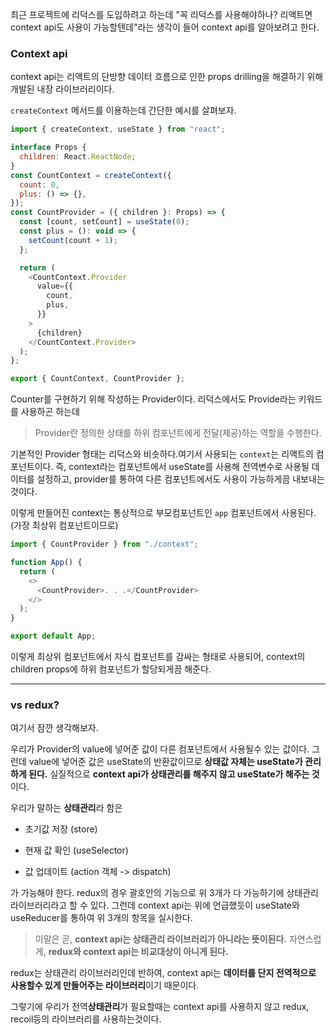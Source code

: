 최근 프로젝트에 리덕스를 도입하려고 하는데 "꼭 리덕스를 사용해야하나? 리액트면 context api도 사용이 가능할텐데"라는 생각이 들어 context api를 알아보려고 한다.

### Context api

context api는 리액트의 단방향 데이터 흐름으로 인한 props drilling을 해결하기 위해 개발된 내장 라이브러리이다.

`createContext` 메서드를 이용하는데 간단한 예시를 살펴보자.

```javascript
import { createContext, useState } from "react";

interface Props {
  children: React.ReactNode;
}
const CountContext = createContext({
  count: 0,
  plus: () => {},
});
const CountProvider = ({ children }: Props) => {
  const [count, setCount] = useState(0);
  const plus = (): void => {
    setCount(count + 1);
  };

  return (
    <CountContext.Provider
      value={{
        count,
        plus,
      }}
    >
      {children}
    </CountContext.Provider>
  );
};

export { CountContext, CountProvider };
```

Counter를 구현하기 위해 작성하는 Provider이다.
리덕스에서도 Provide라는 키워드를 사용하곤 하는데

> Provider란 정의한 상태를 하위 컴포넌트에게 전달(제공)하는 역할을 수행한다.

기본적인 Provider 형태는 리덕스와 비슷하다.여기서 사용되는 `context`는 리액트의 컴포넌트이다.
즉, context라는 컴포넌트에서 useState를 사용해 전역변수로 사용될 데이터를 설정하고, provider를 통하여 다른 컴포넌트에서도 사용이 가능하게끔 내보내는 것이다.

이렇게 만들어진 context는 통상적으로 부모컴포넌트인 `app` 컴포넌트에서 사용된다. (가장 최상위 컴포넌트이므로)

```javascript
import { CountProvider } from "./context";

function App() {
  return (
    <>
      <CountProvider>. . .</CountProvider>
    </>
  );
}

export default App;
```

이렇게 최상위 컴포넌트에서 자식 컴포넌트를 감싸는 형태로 사용되어, context의 children props에 하위 컴포넌트가 할당되게끔 해준다.

---

### vs redux?

여기서 잠깐 생각해보자.

우리가 Provider의 value에 넣어준 값이 다른 컴포넌트에서 사용될수 있는 값이다.
그런데 value에 넣어준 값은 useState의 반환값이므로 **상태값 자체는 useState가 관리하게 된다.**
실질적으로 **context api가 상태관리를 해주지 않고 useState가 해주는 것**이다.

우리가 말하는 **상태관리**라 함은

- 초기값 저장 (store)

- 현재 값 확인 (useSelector)

- 값 업데이트 (action 객체 -> dispatch)

가 가능해야 한다. redux의 경우 괄호안의 기능으로 위 3개가 다 가능하기에 상태관리 라이브러리라고 할 수 있다. 그런데 context api는 위에 언급했듯이 useState와 useReducer를 통하여 위 3개의 항목을 실시한다.

> 이말은 곧, **context api는 상태관리 라이브러리가 아니라는 뜻이된다.**
> 자연스럽게, **redux와 context api는 비교대상이 아니게 된다.**

redux는 상태관리 라이브러리인데 반하여, context api는 **데이터를 단지 전역적으로 사용할수 있게 만들어주는 라이브러리**이기 때문이다.

그렇기에 우리가 전역**상태관리**가 필요할때는 context api를 사용하지 않고 redux, recoil등의 라이브러리를 사용하는것이다.
